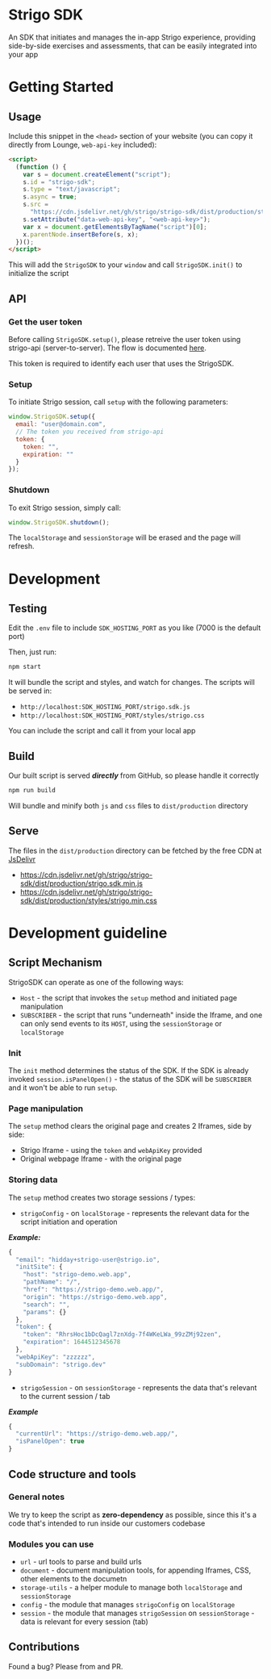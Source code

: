 # Strigo SDK

An SDK that initiates and manages the in-app Strigo experience, providing side-by-side exercises and assessments, that can be easily integrated into your app

# Getting Started

## Usage

Include this snippet in the `<head>` section of your website (you can copy it directly from Lounge, `web-api-key` included):

```html
<script>
  (function () {
    var s = document.createElement("script");
    s.id = "strigo-sdk";
    s.type = "text/javascript";
    s.async = true;
    s.src =
      "https://cdn.jsdelivr.net/gh/strigo/strigo-sdk/dist/production/strigo.sdk.min.js";
    s.setAttribute("data-web-api-key", "<web-api-key>");
    var x = document.getElementsByTagName("script")[0];
    x.parentNode.insertBefore(s, x);
  })();
</script>
```

This will add the `StrigoSDK` to your `window` and call `StrigoSDK.init()` to initialize the script

## API

### Get the user token

Before calling `StrigoSDK.setup()`, please retreive the user token using strigo-api (server-to-server). The flow is documented [here](https://docs.strigo.io/).

This token is required to identify each user that uses the StrigoSDK.

### Setup

To initiate Strigo session, call `setup` with the following parameters:

```js
window.StrigoSDK.setup({
  email: "user@domain.com",
  // The token you received from strigo-api
  token: {
    token: "",
    expiration: ""
  }
});
```

### Shutdown

To exit Strigo session, simply call:

```js
window.StrigoSDK.shutdown();
```

The `localStorage` and `sessionStorage` will be erased and the page will refresh.

# Development

## Testing

Edit the `.env` file to include `SDK_HOSTING_PORT` as you like (7000 is the default port) 

Then, just run:

```sh
npm start
```

It will bundle the script and styles, and watch for changes.
The scripts will be served in:

* `http://localhost:SDK_HOSTING_PORT/strigo.sdk.js`
* `http://localhost:SDK_HOSTING_PORT/styles/strigo.css`

You can include the script and call it from your local app

## Build

Our built script is served **_directly_** from GitHub, so please handle it correctly

```sh
npm run build
```

Will bundle and minify both `js` and `css` files to `dist/production` directory

## Serve

The files in the `dist/production` directory can be fetched by the free CDN at [JsDelivr](https://www.jsdelivr.com/)

- https://cdn.jsdelivr.net/gh/strigo/strigo-sdk/dist/production/strigo.sdk.min.js
- https://cdn.jsdelivr.net/gh/strigo/strigo-sdk/dist/production/styles/strigo.min.css


# Development guideline

## Script Mechanism

StrigoSDK can operate as one of the following ways:

- `Host` - the script that invokes the `setup` method and initiated page manipulation
- `SUBSCRIBER` - the script that runs "underneath" inside the Iframe, and one can only send events to its `HOST`, using the `sessionStorage` or `localStorage`

### Init

The `init` method determines the status of the SDK. If the SDK is already invoked `session.isPanelOpen()` - the status of the SDK will be `SUBSCRIBER` and it won't be able to run `setup`.

### Page manipulation

The `setup` method clears the original page and creates 2 Iframes, side by side:

- Strigo Iframe - using the `token` and `webApiKey` provided
- Original webpage Iframe - with the original page

### Storing data

The `setup` method creates two storage sessions / types:

- `strigoConfig` - on `localStorage` - represents the relevant data for the script initiation and operation

***Example:***
```js
{
  "email": "hidday+strigo-user@strigo.io",
  "initSite": {
    "host": "strigo-demo.web.app",
    "pathName": "/",
    "href": "https://strigo-demo.web.app/",
    "origin": "https://strigo-demo.web.app",
    "search": "",
    "params": {}
  },
  "token": {
    "token": "RhrsHoc1bDcQagl7znXdg-7f4WKeLWa_99zZMj92zen",
    "expiration": 1644512345678
  },
  "webApiKey": "zzzzzz",
  "subDomain": "strigo.dev"
}
```

- `strigoSession` - on `sessionStorage` - represents the data that's relevant to the current session / tab

***Example***
```js
{
  "currentUrl": "https://strigo-demo.web.app/",
  "isPanelOpen": true
}
```

## Code structure and tools

### General notes

We try to keep the script as **zero-dependency** as possible, since this it's a code that's intended to run inside our customers codebase

### Modules you can use

- `url` - url tools to parse and build urls
- `document` - document manipulation tools, for appending Iframes, CSS, other elements to the documetn
- `storage-utils` - a helper module to manage both `localStorage` and `sessionStorage`
- `config` - the module that manages `strigoConfig` on `localStorage`
- `session` - the module that manages `strigoSession` on `sessionStorage` - data is relevant for every session (tab)
 
## Contributions

Found a bug? Please from and PR.
